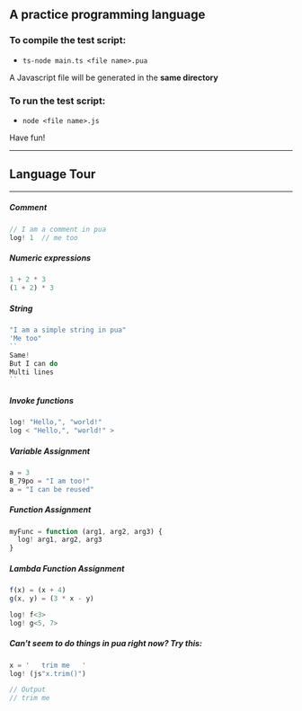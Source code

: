 ## A practice programming language

### To compile the test script:

- `ts-node main.ts <file name>.pua`

A Javascript file will be generated in the **same directory**

### To run the test script:

- `node <file name>.js`

Have fun!

***

## Language Tour

***

##### Comment

```javascript
// I am a comment in pua
log! 1  // me too
```

##### Numeric expressions

```javascript
1 + 2 * 3
(1 + 2) * 3
```

##### String

```javascript
"I am a simple string in pua"
'Me too"
``
Same!
But I can do
Multi lines
``
```

##### Invoke functions

```javascript
log! "Hello,", "world!"
log < "Hello,", "world!" >
```

##### Variable Assignment

```python
a = 3
B_79po = "I am too!"
a = "I can be reused"
```

##### Function Assignment

```javascript
myFunc = function (arg1, arg2, arg3) {
  log! arg1, arg2, arg3
}
```

##### Lambda Function Assignment

```javascript
f(x) = (x + 4)
g(x, y) = (3 * x - y)

log! f<3>
log! g<5, 7>
```

##### Can't seem to do things in pua right now? Try this:

```javascript
x = '   trim me   '
log! (js"x.trim()")

// Output
// trim me
```
